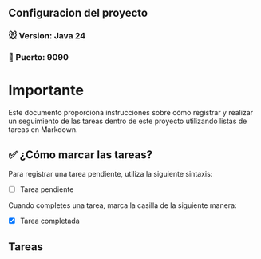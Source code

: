 
## Configuracion del proyecto
### 🐭 Version: Java 24
### 🐷 Puerto: 9090

# Importante

Este documento proporciona instrucciones sobre cómo registrar y realizar un seguimiento de las tareas dentro de este proyecto utilizando listas de tareas en Markdown.

## ✅ ¿Cómo marcar las tareas?

Para registrar una tarea pendiente, utiliza la siguiente sintaxis:

- [ ] Tarea pendiente

Cuando completes una tarea, marca la casilla de la siguiente manera:

- [x] Tarea completada

## Tareas

